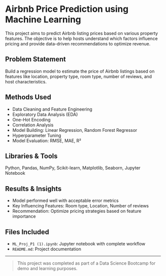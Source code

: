 # Airbnb Price Prediction using Machine Learning

This project aims to predict Airbnb listing prices based on various property features. The objective is to help hosts understand which factors influence pricing and provide data-driven recommendations to optimize revenue.

##  Problem Statement
Build a regression model to estimate the price of Airbnb listings based on features like location, property type, room type, number of reviews, and host characteristics.

##  Methods Used
- Data Cleaning and Feature Engineering  
- Exploratory Data Analysis (EDA)  
- One-Hot Encoding  
- Correlation Analysis  
- Model Building: Linear Regression, Random Forest Regressor  
- Hyperparameter Tuning  
- Model Evaluation: RMSE, MAE, R²

##  Libraries & Tools
Python, Pandas, NumPy, Scikit-learn, Matplotlib, Seaborn, Jupyter Notebook

##  Results & Insights
- Model performed well with acceptable error metrics  
- Key Influencing Features: Room type, Location, Number of reviews  
- Recommendation: Optimize pricing strategies based on feature importance

##  Files Included
- `ML_Proj_P1 (1).ipynb`: Jupyter notebook with complete workflow  
- `README.md`: Project documentation

---

>  This project was completed as part of a Data Science Bootcamp for demo and learning purposes.
